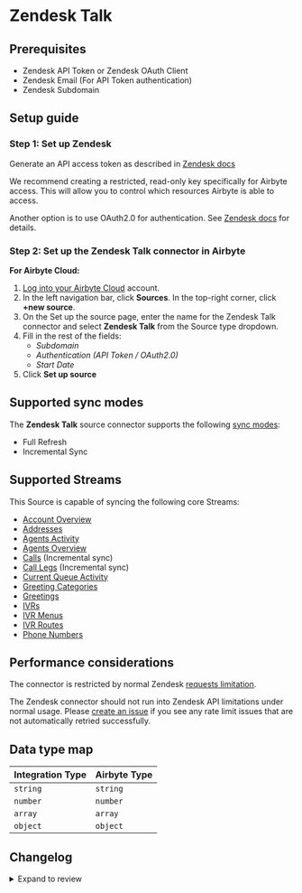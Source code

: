 # Zendesk Talk

## Prerequisites

- Zendesk API Token or Zendesk OAuth Client
- Zendesk Email (For API Token authentication)
- Zendesk Subdomain

## Setup guide

### Step 1: Set up Zendesk

Generate an API access token as described in [Zendesk docs](https://support.zendesk.com/hc/en-us/articles/226022787-Generating-a-new-API-token-)

We recommend creating a restricted, read-only key specifically for Airbyte access. This will allow you to control which resources Airbyte is able to access.

Another option is to use OAuth2.0 for authentication. See [Zendesk docs](https://support.zendesk.com/hc/en-us/articles/4408845965210-Using-OAuth-authentication-with-your-application) for details.

<!-- env:cloud -->

### Step 2: Set up the Zendesk Talk connector in Airbyte

**For Airbyte Cloud:**

1. [Log into your Airbyte Cloud](https://cloud.airbyte.com/workspaces) account.
2. In the left navigation bar, click **Sources**. In the top-right corner, click **+new source**.
3. On the Set up the source page, enter the name for the Zendesk Talk connector and select **Zendesk Talk** from the Source type dropdown.
4. Fill in the rest of the fields:
   - _Subdomain_
   - _Authentication (API Token / OAuth2.0)_
   - _Start Date_
5. Click **Set up source**
<!-- /env:cloud -->

## Supported sync modes

The **Zendesk Talk** source connector supports the following [sync modes](https://docs.airbyte.com/cloud/core-concepts#connection-sync-modes):

- Full Refresh
- Incremental Sync

## Supported Streams

This Source is capable of syncing the following core Streams:

- [Account Overview](https://developer.zendesk.com/rest_api/docs/voice-api/stats#show-account-overview)
- [Addresses](https://developer.zendesk.com/rest_api/docs/voice-api/phone_numbers#list-phone-numbers)
- [Agents Activity](https://developer.zendesk.com/rest_api/docs/voice-api/stats#list-agents-activity)
- [Agents Overview](https://developer.zendesk.com/rest_api/docs/voice-api/stats#show-agents-overview)
- [Calls](https://developer.zendesk.com/rest_api/docs/voice-api/incremental_exports#incremental-calls-export) \(Incremental sync\)
- [Call Legs](https://developer.zendesk.com/rest_api/docs/voice-api/incremental_exports#incremental-call-legs-export) \(Incremental sync\)
- [Current Queue Activity](https://developer.zendesk.com/rest_api/docs/voice-api/stats#show-current-queue-activity)
- [Greeting Categories](https://developer.zendesk.com/rest_api/docs/voice-api/greetings#list-greeting-categories)
- [Greetings](https://developer.zendesk.com/rest_api/docs/voice-api/greetings#list-greetings)
- [IVRs](https://developer.zendesk.com/rest_api/docs/voice-api/ivrs#list-ivrs)
- [IVR Menus](https://developer.zendesk.com/rest_api/docs/voice-api/ivrs#list-ivrs)
- [IVR Routes](https://developer.zendesk.com/rest_api/docs/voice-api/ivr_routes#list-ivr-routes)
- [Phone Numbers](https://developer.zendesk.com/rest_api/docs/voice-api/phone_numbers#list-phone-numbers)

## Performance considerations

The connector is restricted by normal Zendesk [requests limitation](https://developer.zendesk.com/rest_api/docs/voice-api/introduction#rate-limits).

The Zendesk connector should not run into Zendesk API limitations under normal usage. Please [create an issue](https://github.com/airbytehq/airbyte/issues) if you see any rate limit issues that are not automatically retried successfully.

## Data type map

| Integration Type | Airbyte Type |
|:-----------------|:-------------|
| `string`         | `string`     |
| `number`         | `number`     |
| `array`          | `array`      |
| `object`         | `object`     |

## Changelog

<details>
  <summary>Expand to review</summary>

| Version | Date       | Pull Request                                             | Subject                                                                     |
|:--------|:-----------|:---------------------------------------------------------|:----------------------------------------------------------------------------|
| 1.2.4 | 2025-04-19 | [58541](https://github.com/airbytehq/airbyte/pull/58541) | Update dependencies |
| 1.2.3 | 2025-04-13 | [58053](https://github.com/airbytehq/airbyte/pull/58053) | Update dependencies |
| 1.2.2 | 2025-04-05 | [56838](https://github.com/airbytehq/airbyte/pull/56838) | Update dependencies |
| 1.2.1 | 2025-03-22 | [48245](https://github.com/airbytehq/airbyte/pull/48245) | Update dependencies |
| 1.2.0 | 2025-02-07 | [50956](https://github.com/airbytehq/airbyte/pull/50956) | Restore Unit Test |
| 1.1.0-rc.1  | 2024-10-31 | [47313](https://github.com/airbytehq/airbyte/pull/47313) | Migrate to Manifest-only |
| 1.0.21 | 2024-10-29 | [47082](https://github.com/airbytehq/airbyte/pull/47082) | Update dependencies |
| 1.0.20 | 2024-10-12 | [46861](https://github.com/airbytehq/airbyte/pull/46861) | Update dependencies |
| 1.0.19 | 2024-10-05 | [46394](https://github.com/airbytehq/airbyte/pull/46394) | Update dependencies |
| 1.0.18 | 2024-09-28 | [46149](https://github.com/airbytehq/airbyte/pull/46149) | Update dependencies |
| 1.0.17 | 2024-09-21 | [45783](https://github.com/airbytehq/airbyte/pull/45783) | Update dependencies |
| 1.0.16 | 2024-09-14 | [45524](https://github.com/airbytehq/airbyte/pull/45524) | Update dependencies |
| 1.0.15 | 2024-09-07 | [45301](https://github.com/airbytehq/airbyte/pull/45301) | Update dependencies |
| 1.0.14 | 2024-08-31 | [45019](https://github.com/airbytehq/airbyte/pull/45019) | Update dependencies |
| 1.0.13 | 2024-08-24 | [44624](https://github.com/airbytehq/airbyte/pull/44624) | Update dependencies |
| 1.0.12 | 2024-08-17 | [44214](https://github.com/airbytehq/airbyte/pull/44214) | Update dependencies |
| 1.0.11 | 2024-08-10 | [43558](https://github.com/airbytehq/airbyte/pull/43558) | Update dependencies |
| 1.0.10 | 2024-08-03 | [43203](https://github.com/airbytehq/airbyte/pull/43203) | Update dependencies |
| 1.0.9 | 2024-07-27 | [42669](https://github.com/airbytehq/airbyte/pull/42669) | Update dependencies |
| 1.0.8 | 2024-07-20 | [42328](https://github.com/airbytehq/airbyte/pull/42328) | Update dependencies |
| 1.0.7 | 2024-07-13 | [41727](https://github.com/airbytehq/airbyte/pull/41727) | Update dependencies |
| 1.0.6 | 2024-07-10 | [41350](https://github.com/airbytehq/airbyte/pull/41350) | Update dependencies |
| 1.0.5 | 2024-07-09 | [41119](https://github.com/airbytehq/airbyte/pull/41119) | Update dependencies |
| 1.0.4 | 2024-07-06 | [40855](https://github.com/airbytehq/airbyte/pull/40855) | Update dependencies |
| 1.0.3 | 2024-06-25 | [40278](https://github.com/airbytehq/airbyte/pull/40278) | Update dependencies |
| 1.0.2 | 2024-06-22 | [40056](https://github.com/airbytehq/airbyte/pull/40056) | Update dependencies |
| 1.0.1 | 2024-06-04 | [39036](https://github.com/airbytehq/airbyte/pull/39036) | [autopull] Upgrade base image to v1.2.1 |
| 1.0.0 | 2024-05-06 | [35780](https://github.com/airbytehq/airbyte/pull/35780) | Migrate implementation to low-code CDK |
| 0.2.1 | 2024-05-02 | [36625](https://github.com/airbytehq/airbyte/pull/36625) | Schema descriptions and CDK 0.80.0 |
| 0.2.0 | 2024-03-25 | [36459](https://github.com/airbytehq/airbyte/pull/36459) | Unpin CDK version, add record counts in state messages |
| 0.1.13 | 2024-03-04 | [35783](https://github.com/airbytehq/airbyte/pull/35783) | Change order of authentication methods in spec |
| 0.1.12 | 2024-02-12 | [35156](https://github.com/airbytehq/airbyte/pull/35156) | Manage dependencies with Poetry. |
| 0.1.11 | 2024-01-12 | [34204](https://github.com/airbytehq/airbyte/pull/34204) | Prepare for airbyte-lib |
| 0.1.10 | 2023-12-04 | [33030](https://github.com/airbytehq/airbyte/pull/33030) | Base image migration: remove Dockerfile and use python-connector-base image |
| 0.1.9 | 2023-08-03 | [29031](https://github.com/airbytehq/airbyte/pull/29031) | Reverted `advancedAuth` spec changes |
| 0.1.8 | 2023-08-01 | [28910](https://github.com/airbytehq/airbyte/pull/28910) | Updated `advancedAuth` broken references |
| 0.1.7 | 2023-02-10 | [22815](https://github.com/airbytehq/airbyte/pull/22815) | Specified date formatting in specification |
| 0.1.6 | 2023-01-27 | [22028](https://github.com/airbytehq/airbyte/pull/22028) | Set `AvailabilityStrategy` for streams explicitly to `None` |
| 0.1.5 | 2022-09-29 | [17362](https://github.com/airbytehq/airbyte/pull/17362) | always use the latest CDK version |
| 0.1.4 | 2022-08-19 | [15764](https://github.com/airbytehq/airbyte/pull/15764) | Support OAuth2.0 |
| 0.1.3 | 2021-11-11 | [7173](https://github.com/airbytehq/airbyte/pull/7173) | Fix pagination and migrate to CDK |

</details>

